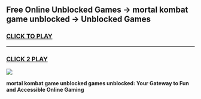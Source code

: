 
## Free Online Unblocked Games → mortal kombat game unblocked → Unblocked Games
<h3>
<a href="https://premium.freeplayer.one?title=mortal_kombat_game_unblocked&ref=21F">CLICK TO PLAY</a></h3>
<hr>

<h3>
<a href="https://premium.freeplayer.one?title=mortal_kombat_game_unblocked&ref=21F">CLICK 2 PLAY</a>
  
</h3>

<a href="https://premium.freeplayer.one?title=mortal_kombat_game_unblocked&ref=21F/"><img src="https://clearcache.store/games.png"></a>


**mortal kombat game unblocked games unblocked: Your Gateway to Fun and Accessible Online Gaming**
